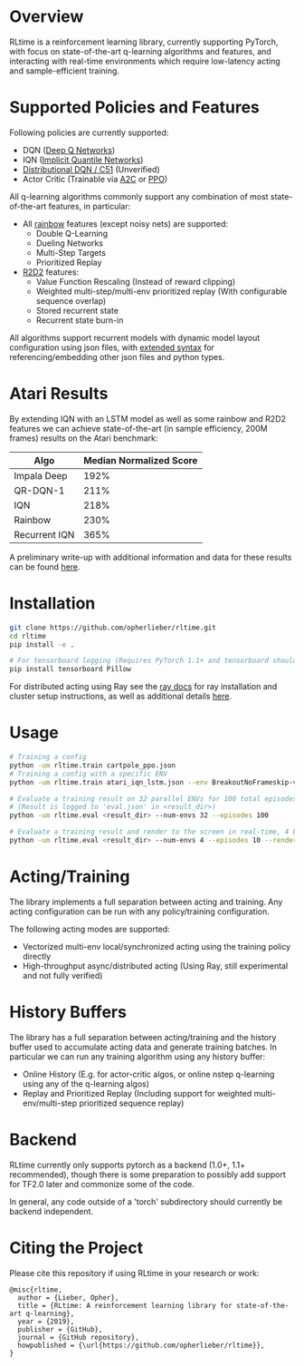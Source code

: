 # Overview
RLtime is a reinforcement learning library, currently supporting PyTorch, with focus on state-of-the-art q-learning algorithms and features, and interacting with real-time environments which require low-latency acting and sample-efficient training.


# Supported Policies and Features
Following policies are currently supported:
- DQN ([Deep Q Networks](https://arxiv.org/abs/1312.5602))
- IQN ([Implicit Quantile Networks](https://arxiv.org/abs/1806.06923))
- [Distributional DQN / C51](https://arxiv.org/abs/1707.06887) (Unverified)
- Actor Critic (Trainable via [A2C](https://arxiv.org/abs/1602.01783) or [PPO](https://arxiv.org/abs/1707.06347))

All q-learning algorithms commonly support any combination of most state-of-the-art
features, in particular:
- All [rainbow](https://arxiv.org/abs/1710.02298) features (except noisy nets) are supported:
    - Double Q-Learning
    - Dueling Networks
    - Multi-Step Targets
    - Prioritized Replay
- [R2D2](https://openreview.net/pdf?id=r1lyTjAqYX) features:
    - Value Function Rescaling (Instead of reward clipping)
    - Weighted multi-step/multi-env prioritized replay (With configurable sequence overlap)
    - Stored recurrent state
    - Recurrent state burn-in

All algorithms support recurrent models with dynamic model layout configuration using json files, with [extended syntax](https://github.com/opherlieber/rltime/blob/master/docs/json_syntax.md) for referencing/embedding other json files and python types.


# Atari Results
By extending IQN with an LSTM model as well as some rainbow and R2D2 features
we can achieve state-of-the-art (in sample efficiency, 200M frames) results on
the Atari benchmark:

|Algo|Median Normalized Score|
|----|----|
|Impala Deep|192%|
|QR-DQN-1|211%|
|IQN|218%|
|Rainbow|230%|
|Recurrent IQN|365%|

A preliminary write-up with additional information and data for these results can be found [here](https://github.com/opherlieber/rltime/blob/master/docs/atari_iqn_lstm.md).

# Installation
```bash
git clone https://github.com/opherlieber/rltime.git
cd rltime
pip install -e .

# For tensorboard logging (Requires PyTorch 1.1+ and tensorboard should be at least version 1.14)
pip install tensorboard Pillow
```
For distributed acting using Ray see the [ray docs](https://ray.readthedocs.io/en/latest/installation.html) for ray installation and cluster setup instructions, as well as additional details [here](https://github.com/opherlieber/rltime/blob/master/docs/distributed_acting.md).



# Usage
```bash
# Training a config
python -um rltime.train cartpole_ppo.json
# Training a config with a specific ENV
python -um rltime.train atari_iqn_lstm.json --env BreakoutNoFrameskip-v4

# Evaluate a training result on 32 parallel ENVs for 100 total episodes
# (Result is logged to 'eval.json' in <result_dir>)
python -um rltime.eval <result_dir> --num-envs 32 --episodes 100

# Evaluate a training result and render to the screen in real-time, 4 ENVs tiled
python -um rltime.eval <result_dir> --num-envs 4 --episodes 10 --render
```

# Acting/Training
The library implements a full separation between acting and training. Any
acting configuration can be run with any policy/training configuration.

The following acting modes are supported:
- Vectorized multi-env local/synchronized acting using the training policy directly
- High-throughput async/distributed acting (Using Ray, still experimental and not fully verified)

# History Buffers
The library has a full separation between acting/training and the history buffer used to accumulate acting data and generate training batches. In particular we can run any training algorithm using any history buffer:
- Online History (E.g. for actor-critic algos, or online nstep q-learning using any of the q-learning algos)
- Replay and Prioritized Replay (Including support for weighted multi-env/multi-step prioritized sequence replay)

# Backend
RLtime currently only supports pytorch as a backend (1.0+, 1.1+ recommended), though there is some preparation to possibly add support for TF2.0 later and commonize some of the code.

In general, any code outside of a 'torch' subdirectory should currently be backend independent.

# Citing the Project
Please cite this repository if using RLtime in your research or work:

```
@misc{rltime,
  author = {Lieber, Opher},
  title = {RLtime: A reinforcement learning library for state-of-the-art q-learning},
  year = {2019},
  publisher = {GitHub},
  journal = {GitHub repository},
  howpublished = {\url{https://github.com/opherlieber/rltime}},
}
```